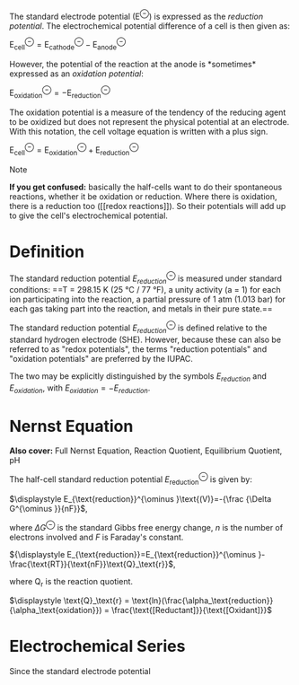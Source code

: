 The standard electrode potential ($\text{E}^\ominus$) is expressed as the *reduction potential*. The electrochemical potential difference of a cell is then given as:

$\text{E}^\ominus_\text{cell} = \text{E}^\ominus_\text{cathode} - \text{E}^\ominus_\text{anode}$

However, the potential of the reaction at the anode is \*sometimes\* expressed as an _oxidation potential_:

$\text{E}^\ominus_\text{oxidation} = -\text{E}^\ominus_\text{reduction}$

The oxidation potential is a measure of the tendency of the reducing agent to be oxidized but does not represent the physical potential at an electrode. With this notation, the cell voltage equation is written with a plus sign.

$\text{E}^\ominus_\text{cell} = \text{E}^\ominus_\text{oxidation} + \text{E}^\ominus_\text{reduction}$

> [!NOTE] 
> **If you get confused:** basically the half-cells want to do their spontaneous reactions, whether it be oxidation or reduction. Where there is oxidation, there is a reduction too ([[redox reactions]]). So their potentials will add up to give the cell's electrochemical potential.
# Definition
The standard reduction potential ${\displaystyle E_{reduction}^{\ominus}}$ is measured under standard conditions: ==T = 298.15 K (25 °C / 77 °F), a unity activity (a = 1) for each ion participating into the reaction, a partial pressure of 1 atm (1.013 bar) for each gas taking part into the reaction, and metals in their pure state.==

The standard reduction potential ${\displaystyle E_{reduction}^{\ominus }}$ is defined relative to the standard hydrogen electrode (SHE). However, because these can also be referred to as "redox potentials", the terms "reduction potentials" and "oxidation potentials" are preferred by the IUPAC.

The two may be explicitly distinguished by the symbols ${\displaystyle E_{reduction}}$ and ${\displaystyle E_{oxidation}}$, with ${\displaystyle E_{oxidation}=-E_{reduction}}$.
# Nernst Equation
**Also cover:** Full Nernst Equation, Reaction Quotient, Equilibrium Quotient, pH

The half-cell standard reduction potential ${\displaystyle E_{\text{reduction}}^{\ominus }}$ is given by:

$\displaystyle E_{\text{reduction}}^{\ominus }\text{(V)}=-{\frac {\Delta G^{\ominus }}{nF}}$,

where ${\displaystyle \Delta G^{\ominus }}$ is the standard Gibbs free energy change, $\displaystyle n$ is the number of electrons involved and $\displaystyle F$ is Faraday's constant.

${\displaystyle E_{\text{reduction}}=E_{\text{reduction}}^{\ominus }-\frac{\text{RT}}{\text{nF}}\text{Q}_\text{r}}$,

where $\displaystyle \text{Q}_\text{r}$ is the reaction quotient.

$\displaystyle \text{Q}_\text{r} = \text{ln}(\frac{\alpha_\text{reduction}}{\alpha_\text{oxidation}}) = \frac{\text{[Reductant]}}{\text{[Oxidant]}}$

# Electrochemical Series
Since the standard electrode potential 